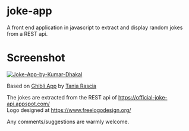 # joke-app
A front end application in javascript to extract and display random jokes from a REST api.
# Screenshot

<a href='https://postimages.org/' target='_blank'><img src='https://i.postimg.cc/FsGXDpcv/Joke-App-by-Kumar-Dhakal.png' border='0' alt='Joke-App-by-Kumar-Dhakal'/></a>
 
 Based on <a href="https://taniarascia.github.io/sandbox/ghibli/" target=_blank>Ghibli App</a> by 
    <a href="https://www.taniarascia.com/" target=_blank>Tania Rascia</a>
    <p>The jokes are extracted from the REST api of <a href="https://official-joke-api.appspot.com/" target=_blank>
    https://official-joke-api.appspot.com/</a>
    <br/>
    Logo designed at <a href="https://www.freelogodesign.org/" target=_blank>https://www.freelogodesign.org/</a>
  
  Any comments/suggestions are warmly welcome.

